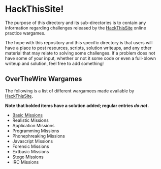 __HackThisSite!__
================

The purpose of this directory and its sub-directories is to contain any information regarding challenges released by the [HackThisSite] online practice wargames.

The hope with this repository and this specific directory is that users will have a place to post resources, scripts, solution writeups, and any other material that may relate to solving some challenges. If a problem does not have some of your input, whether or not it some code or even a full-blown writeup and solution, feel free to add something!

OverTheWire Wargames
-----------------------

The following is a list of different wargamees made available by [HackThisSite]. 

__Note that bolded items have a solution added; regular entries _do not_.__

* [Basic Missions](basic_missions/)
* Realistic Missions
* Application Missions
* Programming Missions
* Phonephreaking Missions
* Javascript Missions
* Forensic Missions
* Extbasic Missions
* Stego Missions
* IRC Missions

[CTF]: https://en.wikipedia.org/wiki/Capture_the_flag#Computer_security
[Cyberstakes]: https://cyberstakesonline.com/
[OverTheWire]: http://overthewire.org/
[HackThisSite]: https://hackthissite.org/